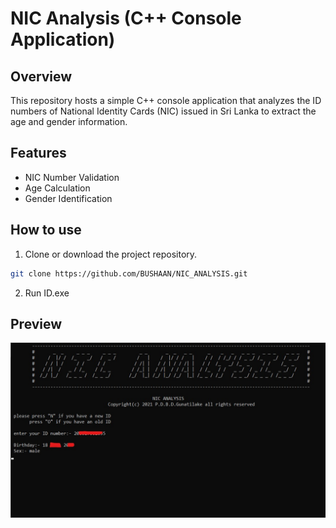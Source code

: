 # NIC Analysis (C++ Console Application)

## Overview

This repository hosts a simple C++ console application that analyzes the ID numbers of National Identity Cards (NIC) issued in Sri Lanka to extract the age and gender information. 

## Features
- NIC Number Validation
- Age Calculation
- Gender Identification

## How to use
1. Clone or download the project repository.
```bash
git clone https://github.com/BUSHAAN/NIC_ANALYSIS.git
```
2. Run ID.exe

## Preview
<img src="screenshot.jpg?raw=true" width="700">

